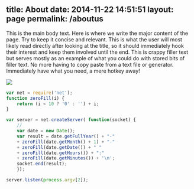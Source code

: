 title: About
date: 2014-11-22 14:51:51
layout: page
permalink: /aboutus
---

This is the main body text. Here is where we write the major content of the page. Try to keep it concise and relevant. This is what the user will most likely read directly after looking at the title, so it should immediately hook their interest and keep them involved until the end. This is crappy filler text but serves mostly as an example of what you could do with stored bits of filler text. No more having to copy paste from a text file or generator. Immediately have what you need, a mere hotkey away!

<img src='//placehold.it/600x400/013e89/FFFFFF.png'/>

``` javascript TimeServer http://nantas.github.io/starter code-on-github
var net = require('net');
function zeroFill(i) {
    return (i < 10 ? '0' : '') + i;
}

var server = net.createServer( function(socket) {
    //
    var date = new Date();
    var result = date.getFullYear() + "-"
    + zeroFill(date.getMonth() + 1) + "-"
    + zeroFill(date.getDate()) + " "
    + zeroFill(date.getHours()) + ":"
    + zeroFill(date.getMinutes()) + '\n';
    socket.end(result);
    });

server.listen(process.argv[2]);
```
